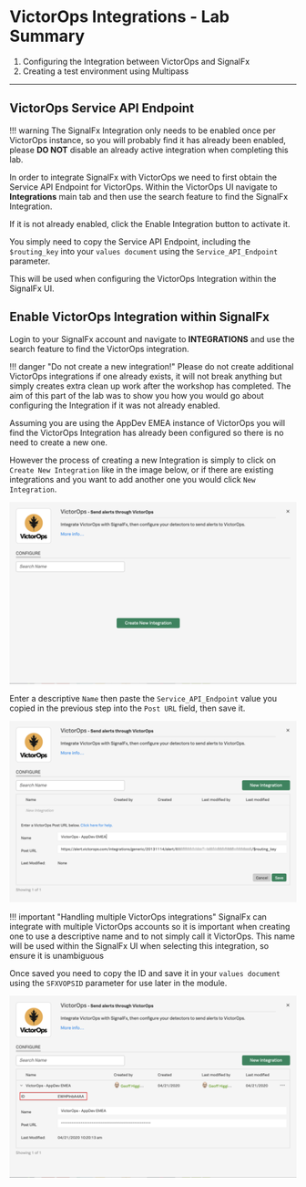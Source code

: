 # VictorOps Integrations - Lab Summary

1. Configuring the Integration between VictorOps and SignalFx
2. Creating a test environment using Multipass


---

## VictorOps Service API Endpoint

!!! warning
    The SignalFx Integration only needs to be enabled once per VictorOps instance, so you will probably find it has already been enabled, please **DO NOT** disable an already active integration when completing this lab.

In order to integrate SignalFx with VictorOps we need to first obtain the Service API Endpoint for VictorOps. Within the VictorOps UI navigate to **Integrations** main tab and then use the search feature to find the SignalFx Integration.

If it is not already enabled, click the Enable Integration button to activate it.

You simply need to copy the Service API Endpoint, including the `$routing_key` into your `values document` using the `Service_API_Endpoint` parameter.

This will be used when configuring the VictorOps Integration within the SignalFx UI.

## Enable VictorOps Integration within SignalFx

Login to your SignalFx account and navigate to **INTEGRATIONS** and use the search feature to find the VictorOps integration.

!!! danger "Do not create a new integration!"
    Please do not create additional VictorOps integrations if one already exists, it will not break anything but simply creates extra clean up work after the workshop has completed.  The aim of this part of the lab was to show you how you would go about configuring the Integration if it was not already enabled.

Assuming you are using the AppDev EMEA instance of VictorOps you will find the VictorOps Integration has already been configured so there is no need to create a new one.

However the process of creating a new Integration is simply to click on `Create New Integration` like in the image below, or if there are existing integrations and you want to add another one you would click `New Integration`.

![VictorOps Integration](../../images/victorops/m7-sfx-new-vo-integration.png)

Enter a descriptive `Name` then paste the `Service_API_Endpoint` value you copied in the previous step into the `Post URL` field, then save it.

![VictorOps Integration](../../images/victorops/m7-sfx-vo-integration-url.png)

!!! important "Handling multiple VictorOps integrations"
    SignalFx can integrate with multiple VictorOps accounts so it is important when creating one to use a descriptive name and to not simply call it VictorOps.  This name will be used within the SignalFx UI when selecting this integration, so ensure it is unambiguous

Once saved you need to copy the ID and save it in your `values document` using the `SFXVOPSID` parameter for use later in the module.

![VictorOps Integration](../../images/victorops/m7-sfx-vo-integration-id.png)
